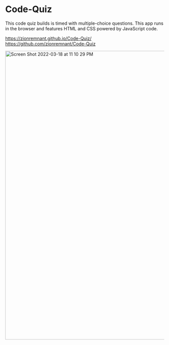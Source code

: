# Code-Quiz

This code quiz builds is timed with multiple-choice questions. This app runs in the browser and features HTML and CSS powered by JavaScript code.

https://zionremnant.github.io/Code-Quiz/
https://github.com/zionremnant/Code-Quiz

<img width="916" alt="Screen Shot 2022-03-18 at 11 10 29 PM" src="https://user-images.githubusercontent.com/99617307/159109640-a52e1f2d-4d40-4df4-b52a-c697177db133.png">
